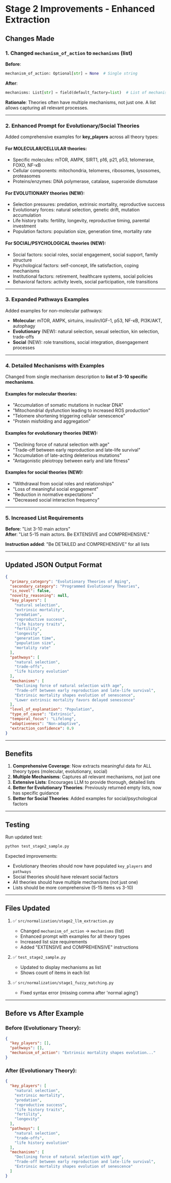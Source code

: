 # Stage 2 Improvements - Enhanced Extraction

## Changes Made

### 1. Changed `mechanism_of_action` to `mechanisms` (list)

**Before**: 
```python
mechanism_of_action: Optional[str] = None  # Single string
```

**After**:
```python
mechanisms: List[str] = field(default_factory=list)  # List of mechanisms
```

**Rationale**: Theories often have multiple mechanisms, not just one. A list allows capturing all relevant processes.

---

### 2. Enhanced Prompt for Evolutionary/Social Theories

Added comprehensive examples for **key_players** across all theory types:

#### For MOLECULAR/CELLULAR theories:
- Specific molecules: mTOR, AMPK, SIRT1, p16, p21, p53, telomerase, FOXO, NF-κB
- Cellular components: mitochondria, telomeres, ribosomes, lysosomes, proteasomes
- Proteins/enzymes: DNA polymerase, catalase, superoxide dismutase

#### For EVOLUTIONARY theories (NEW):
- Selection pressures: predation, extrinsic mortality, reproductive success
- Evolutionary forces: natural selection, genetic drift, mutation accumulation
- Life history traits: fertility, longevity, reproductive timing, parental investment
- Population factors: population size, generation time, mortality rate

#### For SOCIAL/PSYCHOLOGICAL theories (NEW):
- Social factors: social roles, social engagement, social support, family structure
- Psychological factors: self-concept, life satisfaction, coping mechanisms
- Institutional factors: retirement, healthcare systems, social policies
- Behavioral factors: activity levels, social participation, role transitions

---

### 3. Expanded Pathways Examples

Added examples for non-molecular pathways:

- **Molecular**: mTOR, AMPK, sirtuins, insulin/IGF-1, p53, NF-κB, PI3K/AKT, autophagy
- **Evolutionary** (NEW): natural selection, sexual selection, kin selection, trade-offs
- **Social** (NEW): role transitions, social integration, disengagement processes

---

### 4. Detailed Mechanisms with Examples

Changed from single mechanism description to **list of 3-10 specific mechanisms**.

#### Examples for molecular theories:
- "Accumulation of somatic mutations in nuclear DNA"
- "Mitochondrial dysfunction leading to increased ROS production"
- "Telomere shortening triggering cellular senescence"
- "Protein misfolding and aggregation"

#### Examples for evolutionary theories (NEW):
- "Declining force of natural selection with age"
- "Trade-off between early reproduction and late-life survival"
- "Accumulation of late-acting deleterious mutations"
- "Antagonistic pleiotropy between early and late fitness"

#### Examples for social theories (NEW):
- "Withdrawal from social roles and relationships"
- "Loss of meaningful social engagement"
- "Reduction in normative expectations"
- "Decreased social interaction frequency"

---

### 5. Increased List Requirements

**Before**: "List 3-10 main actors"  
**After**: "List 5-15 main actors. Be EXTENSIVE and COMPREHENSIVE."

**Instruction added**: "Be DETAILED and COMPREHENSIVE" for all lists

---

## Updated JSON Output Format

```json
{
  "primary_category": "Evolutionary Theories of Aging",
  "secondary_category": "Programmed Evolutionary Theories",
  "is_novel": false,
  "novelty_reasoning": null,
  "key_players": [
    "natural selection",
    "extrinsic mortality",
    "predation",
    "reproductive success",
    "life history traits",
    "fertility",
    "longevity",
    "generation time",
    "population size",
    "mortality rate"
  ],
  "pathways": [
    "natural selection",
    "trade-offs",
    "life history evolution"
  ],
  "mechanisms": [
    "Declining force of natural selection with age",
    "Trade-off between early reproduction and late-life survival",
    "Extrinsic mortality shapes evolution of senescence",
    "Lower extrinsic mortality favors delayed senescence"
  ],
  "level_of_explanation": "Population",
  "type_of_cause": "Extrinsic",
  "temporal_focus": "Lifelong",
  "adaptiveness": "Non-adaptive",
  "extraction_confidence": 0.9
}
```

---

## Benefits

1. **Comprehensive Coverage**: Now extracts meaningful data for ALL theory types (molecular, evolutionary, social)
2. **Multiple Mechanisms**: Captures all relevant mechanisms, not just one
3. **Extensive Lists**: Encourages LLM to provide thorough, detailed lists
4. **Better for Evolutionary Theories**: Previously returned empty lists, now has specific guidance
5. **Better for Social Theories**: Added examples for social/psychological factors

---

## Testing

Run updated test:
```bash
python test_stage2_sample.py
```

Expected improvements:
- Evolutionary theories should now have populated `key_players` and `pathways`
- Social theories should have relevant social factors
- All theories should have multiple mechanisms (not just one)
- Lists should be more comprehensive (5-15 items vs 3-10)

---

## Files Updated

1. ✅ `src/normalization/stage2_llm_extraction.py`
   - Changed `mechanism_of_action` → `mechanisms` (list)
   - Enhanced prompt with examples for all theory types
   - Increased list size requirements
   - Added "EXTENSIVE and COMPREHENSIVE" instructions

2. ✅ `test_stage2_sample.py`
   - Updated to display mechanisms as list
   - Shows count of items in each list

3. ✅ `src/normalization/stage1_fuzzy_matching.py`
   - Fixed syntax error (missing comma after 'normal aging')

---

## Before vs After Example

### Before (Evolutionary Theory):
```json
{
  "key_players": [],
  "pathways": [],
  "mechanism_of_action": "Extrinsic mortality shapes evolution..."
}
```

### After (Evolutionary Theory):
```json
{
  "key_players": [
    "natural selection",
    "extrinsic mortality",
    "predation",
    "reproductive success",
    "life history traits",
    "fertility",
    "longevity"
  ],
  "pathways": [
    "natural selection",
    "trade-offs",
    "life history evolution"
  ],
  "mechanisms": [
    "Declining force of natural selection with age",
    "Trade-off between early reproduction and late-life survival",
    "Extrinsic mortality shapes evolution of senescence"
  ]
}
```
